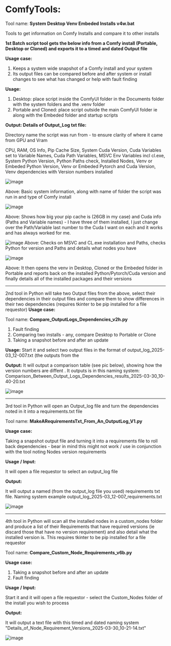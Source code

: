 # ComfyTools: 

Tool name: **System Desktop Venv Embeded Installs v4w.bat**

Tools to get information on Comfy Installs and compare it to other installs

**1st Batch script tool gets the below info from a Comfy install (Portable, Desktop or Cloned) and exports it to a timed and dated Output file**

**Usage case:**

1. Keeps a system wide snapshot of a Comfy install and your system
2. Its output files can be compared before and after system or install changes to see what has changed or help with fault finding

**Usage:**
1. Desktop: place script inside the ComfyUI folder in the Documents folder with the system folders and the .venv folder
2. Portable and Cloned: place script outside the main ComfyUI folder ie along with the Embeded folder and startup scripts 


**Output: Details of Output_Log txt file:**

Directory name the script was run from - to ensure clarity of where it came from
GPU and Vram

CPU, RAM, OS Info, Pip Cache Size, System Cuda Version, Cuda Variables set to Variable Names, Cuda Path Variables, MSVC Env Variables incl cl.exe, System Python Version, Python Paths check, Installed Nodes, Venv or Embeded Python Version, Venv or Embeded Pytorch and Cuda Version, Venv dependencies with Version numbers installed

![image](https://github.com/user-attachments/assets/1b685b09-0b69-4265-9e5d-3a3a73013bd7)

Above: Basic system information, along with name of folder the script was run in and type of Comfy install

![image](https://github.com/user-attachments/assets/1d397938-f4c9-4c31-8242-fdfefbdd0c47)

Above: Shows how big your pip cache is (26GB in my case) and Cuda info (Paths and Variable names) - I have three of them installed, I just change over the Path/Variable last number to the Cuda I want on each and it works and has always worked for me. 

![image](https://github.com/user-attachments/assets/2b5f8e7d-b6a8-4fab-85dc-127ea3a0e60d)
Above: Checks on MSVC and CL.exe installation and Paths, checks Python for version and Paths and details what nodes you have 

![image](https://github.com/user-attachments/assets/21990a2d-8155-4cc5-858a-a6c7cab06992)

Above: It then opens the venv in Desktop, Cloned or the Embeded folder in Portable and reports back on the installed Python/Pytorch/Cuda version and finally details all of the installed packages and their versions




-------------------------------------------------

2nd tool in Python will take two Output files from the above, select their dependencies in their output files and compare them to show differences in their two dependencies (requires tkinter to be pip installed for a file requestor)
**Usage case:**

Tool name: **Compare_OutputLogs_Dependencies_v2h.py**

1. Fault finding
2. Comparing two installs - any, compare Desktop to Portable or Clone
3. Taking a snapshot before and after an update

**Usage:**
Start it and select two output files in the format of output_log_2025-03_12-007.txt (the outputs from the 

**Output:**
It will output a comparison table (see pic below), showing how the version numbers are diffent . It outputs is in this naming system: Comparison_Between_Output_Logs_Dependencies_results_2025-03-30_10-40-20.txt

![image](https://github.com/user-attachments/assets/9a46fa26-3ed8-4133-a352-6c6893279702)

-------------------------------------------------

3rd tool in Python will open an Output_log file and turn the dependencies noted in it into a requirements.txt file

Tool name: **MakeARequirementsTxt_From_An_OutputLog_V1.py**

**Usage case:**

Taking a snapshot output file and turning it into a requirements file to roll back dependencies - bear in mind this might not work / use in conjunction with the tool noting Nodes version requirements

**Usage / Input:**

It will open a file requestor to select an output_log file 

**Output:**

It will output a named (from the output_log file you used) requirements txt file. Naming system example output_log_2025-03_12-007_requirements.txt

![image](https://github.com/user-attachments/assets/983158fa-495e-459f-98b5-d18ef339e21a)

-------------------------------------------------

4th tool in Python will scan all the installed nodes in a custom_nodes folder and produce a list of their Requirements that have required versions (ie discard those that have no version requirement) and also detail what the installed version is. This requires tkinter to be pip installed for a file requestor

Tool name: **Compare_Custom_Node_Requirements_v6b.py**

**Usage case:**

1. Taking a snapshot before and after an update
2. Fault finding


**Usage / Input:**

Start it and it will open a file requestor - select the Custom_Nodes folder of the install you wish to process

**Output:**

It will output a text file with this timed and dated naming system "Details_of_Node_Requirement_Versions_2025-03-30_10-21-14.txt"

![image](https://github.com/user-attachments/assets/3d2bc3de-babe-4e09-aa24-a9481c5e41e0)




